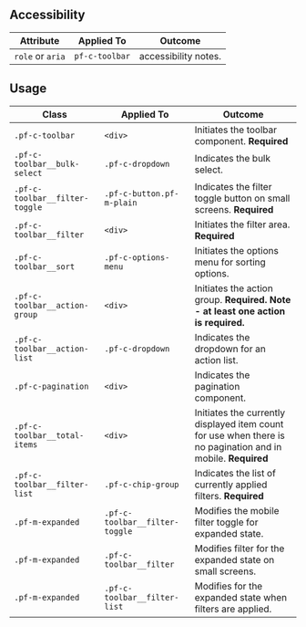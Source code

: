 ## Accessibility

| Attribute | Applied To | Outcome |
| -- | -- | -- |
| `role` or `aria` | `pf-c-toolbar` |  accessibility notes. |


## Usage

<div class="table-wrapper">

| Class | Applied To | Outcome |
| -- | -- | -- |
| `.pf-c-toolbar` | `<div>` |  Initiates the toolbar component. **Required** |
| `.pf-c-toolbar__bulk-select` | `.pf-c-dropdown` |  Indicates the bulk select. |
| `.pf-c-toolbar__filter-toggle` | `.pf-c-button.pf-m-plain` |  Indicates the filter toggle button on small screens. **Required** |
| `.pf-c-toolbar__filter` | `<div>` |  Initiates the filter area. **Required** |
| `.pf-c-toolbar__sort` | `.pf-c-options-menu` |  Initiates the options menu for sorting options. |
| `.pf-c-toolbar__action-group` | `<div>` |  Initiates the action group. **Required. Note - at least one action is required.**|
| `.pf-c-toolbar__action-list` | `.pf-c-dropdown` |  Indicates the dropdown for an action list. |
| `.pf-c-pagination` | `<div>` |  Indicates the pagination component. |
| `.pf-c-toolbar__total-items` | `<div>` |  Initiates the currently displayed item count for use when there is no pagination and in mobile. **Required** |
| `.pf-c-toolbar__filter-list` | `.pf-c-chip-group` | Indicates the list of currently applied filters. **Required**|
| `.pf-m-expanded` | `.pf-c-toolbar__filter-toggle` | Modifies the mobile filter toggle for expanded state.
| `.pf-m-expanded` | `.pf-c-toolbar__filter` | Modifies filter for the expanded state on small screens.
| `.pf-m-expanded` | `.pf-c-toolbar__filter-list` | Modifies for the expanded state when filters are applied.

</div>